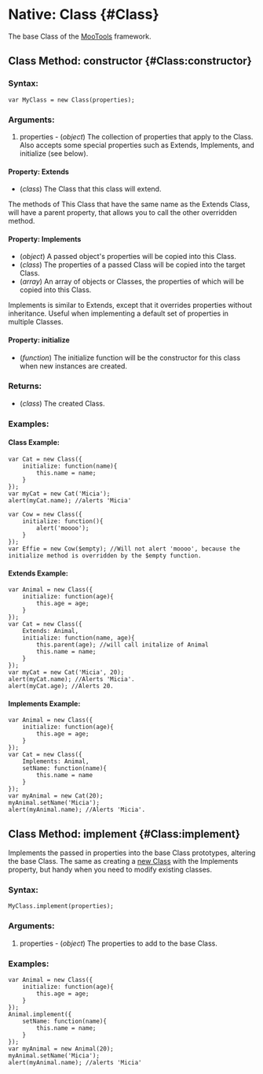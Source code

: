 Native: Class {#Class}
======================

The base Class of the [MooTools](http://mootools.net/) framework.

Class Method: constructor {#Class:constructor}
----------------------------------------------

### Syntax:

	var MyClass = new Class(properties);

### Arguments:

1. properties - (*object*) The collection of properties that apply to the Class. Also accepts some special properties such as Extends, Implements, and initialize (see below).

#### Property: Extends

* (*class*) The Class that this class will extend.

The methods of This Class that have the same name as the Extends Class, will have a parent property, that allows you to call the other overridden method.

#### Property: Implements

* (*object*) A passed object's properties will be copied into this Class.
* (*class*)  The properties of a passed Class will be copied into the target Class.
* (*array*)  An array of objects or Classes, the properties of which will be copied into this Class.

Implements is similar to Extends, except that it overrides properties without inheritance.
Useful when implementing a default set of properties in multiple Classes.

#### Property: initialize

* (*function*) The initialize function will be the constructor for this class when new instances are created.

### Returns:

* (*class*) The created Class.

### Examples:

#### Class Example:

	var Cat = new Class({
		initialize: function(name){
			this.name = name;
		}
	});
	var myCat = new Cat('Micia');
	alert(myCat.name); //alerts 'Micia'

	var Cow = new Class({
		initialize: function(){
			alert('moooo');
		}
	});
	var Effie = new Cow($empty); //Will not alert 'moooo', because the initialize method is overridden by the $empty function.

#### Extends Example:

	var Animal = new Class({
		initialize: function(age){
			this.age = age;
		}
	});
	var Cat = new Class({
		Extends: Animal,
		initialize: function(name, age){
			this.parent(age); //will call initalize of Animal
			this.name = name;
		}
	});
	var myCat = new Cat('Micia', 20);
	alert(myCat.name); //Alerts 'Micia'.
	alert(myCat.age); //Alerts 20.

#### Implements Example:

	var Animal = new Class({
		initialize: function(age){
			this.age = age;
		}
	});
	var Cat = new Class({
		Implements: Animal,
		setName: function(name){
			this.name = name
		}
	});
	var myAnimal = new Cat(20);
	myAnimal.setName('Micia');
	alert(myAnimal.name); //Alerts 'Micia'.




Class Method: implement {#Class:implement}
------------------------------------------

Implements the passed in properties into the base Class prototypes, altering the base Class.
The same as creating a [new Class](#Class:constructor) with the Implements property, but handy when you need to modify existing classes.

### Syntax:

	MyClass.implement(properties);

### Arguments:

1. properties - (*object*) The properties to add to the base Class.

### Examples:

	var Animal = new Class({
		initialize: function(age){
			this.age = age;
		}
	});
	Animal.implement({
		setName: function(name){
			this.name = name;
		}
	});
	var myAnimal = new Animal(20);
	myAnimal.setName('Micia');
	alert(myAnimal.name); //alerts 'Micia'
